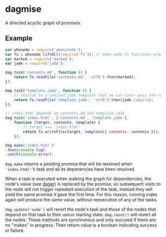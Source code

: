 # dagmise

A directed acyclic graph of promises.

## Example

```javascript
var whenode = require('when/node');
var fs = whenode.liftAll(require('fs')); // make node fs functions promise like
var marked = require('marked');
var jade = require('jade');

dag.task('contents.md', function () {
    return fs.readFile('contents.md', 'utf8').then(marked);
});

dag.task('template.jade', function () {
    // resolve to a comiled jade template that we can later pass the rendered markdown as locals to.
    return fs.readFile('template.jade', 'utf8').then(jade.compile);
});

// index.html depends on contents.md and template.jade
dag.task('index.html', ['contents.md', 'template.jade'],
    function (target, contents, template) {
        // target === 'index.html'
        return fs.writeFile(target, template({ contents: contents }));
    });

dag.make('index.html')
.then(console.log)
.catch(console.error);
```


`dag.make` returns a pending promise that will be resolved when `'index.html'`'s task and all its depenencies have been resolved.

When a task is executed when walking the graph for dependencies, the node's value (see [dager](https://github.com/spelufo/dager)) is replaced by the promise, so subsequent visits to the node will not trigger repeated execution of the task, instead they will yield the same promise it gave the first time. For this reason, running make again will produce the same value, without reexecution of any of the tasks.

`dag.update('node')` will revert the node's task and those of the nodes that depend on that task to their unrun starting state. `dag.reset()` will revert all the nodes. These methods are synchronous and only succeed if there are no "makes" in progress. Their return value is a boolean indicating success or failure.